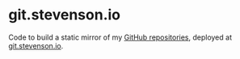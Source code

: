 # git.stevenson.io

Code to build a static mirror of my
[GitHub repositories](https://github.com/srstevenson?tab=repositories), deployed
at [git.stevenson.io](https://git.stevenson.io).
